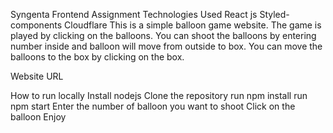 Syngenta Frontend Assignment
Technologies Used
React js
Styled-components
Cloudflare
This is a simple balloon game website. The game is played by clicking on the balloons. You can shoot the balloons by entering number inside and balloon will move from outside to box. You can move the balloons to the box by clicking on the box.

Website URL

How to run locally
Install nodejs
Clone the repository
run npm install
run npm start
Enter the number of balloon you want to shoot
Click on the balloon
Enjoy
